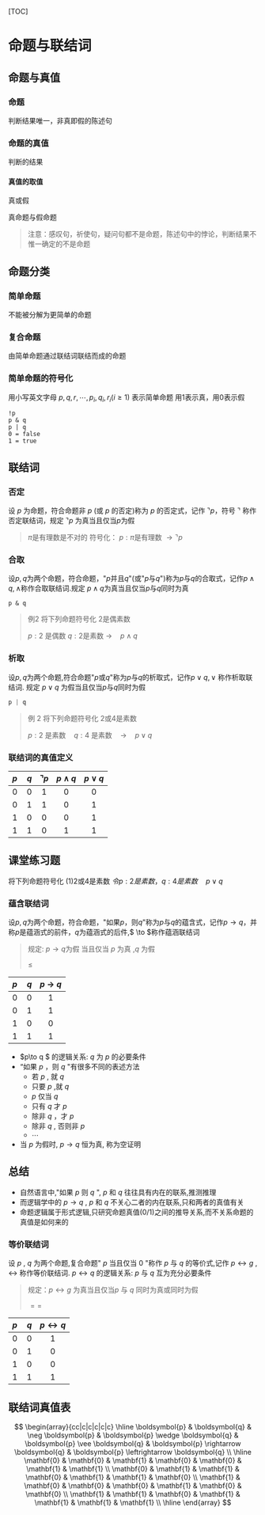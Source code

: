 [TOC]

# 命题与联结词

## 命题与真值
### 命题
判断结果唯一，非真即假的陈述句

### 命题的真值

判断的结果

#### 真值的取值

真或假

真命题与假命题

> 注意：感叹句，祈使句，疑问句都不是命题，陈述句中的悖论，判断结果不惟一确定的不是命题

## 命题分类

### 简单命题

不能被分解为更简单的命题

### 复合命题

由简单命题通过联结词联结而成的命题

### 简单命题的符号化

用小写英文字母 $p,q,r,\cdots,p_i,q_i,r_i(i\geq1)$ 表示简单命题
用1表示真，用0表示假

```plaintext
!p
p & q
p | q
0 = false
1 = true
```


## 联结词

### 否定
设 $p$ 为命题，符合命题非 $p$ (或 $p$ 的否定)称为 $p$ 的否定式，记作 $\urcorner p$，符号 $\urcorner$ 称作否定联结词，规定 $\urcorner p$ 为真当且仅当$p$为假

> $\pi$是有理数是不对的
> 符号化： $p:\pi$是有理数 $\to \urcorner p$



### 合取

设$p,q$为两个命题，符合命题，"$p$并且$q$"(或"$p$与$q$")称为$p$与$q$的合取式，记作$p\wedge q,\wedge$称作合取联结词.规定 $p\wedge q$为真当且仅当$p$与$q$同时为真

```plaintext
p & q
```

>   例2 将下列命题符号化
>   2是偶素数
>
>   $p:2$ 是偶数    $q:2$是素数    $\longrightarrow \quad p\wedge q$

### 析取
设$p,q$为两个命题,符合命题"$p$或$q$"称为$p$与$q$的析取式，记作$p\vee q,\vee$ 称作析取联结词. 规定 $p\vee q$ 为假当且仅当$p$与$q$同时为假

```java
p | q
```

>   例 2 将下列命题符号化
>   2或4是素数
>
>   $p:2$ 是素数$\quad q:4$ 是素数$\quad \longrightarrow \quad p \vee q$

### 联结词的真值定义

| $p\quad q$ | $\urcorner p$ | $p\wedge q$ | $p\vee q$ |
| :--------: | :-----------: | :---------: | :-------: |
| $0\quad0$  |      $1$      |     $0$     |    $0$    |
| $0\quad1$  |      $1$      |     $0$     |    $1$    |
| $1\quad0$  |      $0$      |     $0$     |    $1$    |
| $1\quad1$  |      $0$      |     $1$     |    $1$    |



## 课堂练习题

将下列命题符号化
(1)2或4是素数
$令p:2是素数，q:4是素数 \quad 
p\vee q$

### 蕴含联结词

设$p,q$为两个命题，符合命题，"如果$p$，则$q$"称为$p$与$q$的蕴含式，记作$p\to q$，并称$p$是蕴涵式的前件，$q$为蕴涵式的后件,$ \to $称作蕴涵联结词

>   规定: $p\to q$为假 当且仅当 $p$ 为真 ,$q$ 为假
>
>   $\leq$ 

| $p\quad q$ | $p\ \to\ q$ |
| :--------: | :---------: |
| $0\quad0$  |     $1$     |
| $0\quad1$  |     $1$     |
| $1\quad0$  |     $0$     |
| $1\quad1$  |     $1$     |

+   $p\to q $ 的逻辑关系: $q$ 为 $p$ 的必要条件
+   “如果 $p$ ，则 $q$ "有很多不同的表述方法
    +   若 $p$ , 就 $q$
    +   只要 $p$ ,就 $q$ 
    +   $p$ 仅当 $q$
    +   只有 $q$ 才 $p$
    +   除非 $q$ ，才 $p$
    +   除非 $q$ , 否则非 $p$
    +   $\cdots$
+   当 $p$ 为假时, $p\to q$ 恒为真, 称为空证明



## 总结

+   自然语言中,"如果 $p$ 则 $q$ ", $p$ 和 $q$ 往往具有内在的联系,推测推理
+   而逻辑学中的 $p\to q$ , $p$ 和 $q$ 不关心二者的内在联系,只和两者的真值有关
+   命题逻辑属于形式逻辑,只研究命题真值$(0/1)$之间的推导关系,而不关系命题的真值是如何来的

### 等价联结词

设 $p$ , $q$ 为两个命题,复合命题" $p$ 当且仅当 $0$ "称作 $p$ 与 $q$ 的等价式,记作 $p\leftrightarrow g$ , $\leftrightarrow$ 称作等价联结词. $p\leftrightarrow q$ 的逻辑关系: $p$ 与 $q$ 互为充分必要条件

>   规定：$p\leftrightarrow g$ 为真当且仅当$p$ 与 $q$ 同时为真或同时为假
>
>   $==$

| $p\quad q$ | $p\leftrightarrow q$ |
| :--------: | :------------------: |
| $0\quad0$  |         $1$          |
| $0\quad1$  |         $0$          |
| $1\quad0$  |         $0$          |
| $1\quad1$  |         $1$          |

## 联结词真值表

$$
\begin{array}{cc|c|c|c|c|c}
\hline \boldsymbol{p} & \boldsymbol{q} & \neg \boldsymbol{p} & \boldsymbol{p} \wedge \boldsymbol{q} & \boldsymbol{p} \vee \boldsymbol{q} & \boldsymbol{p} \rightarrow \boldsymbol{q} & \boldsymbol{p} \leftrightarrow \boldsymbol{q} \\
\hline \mathbf{0} & \mathbf{0} & \mathbf{1} & \mathbf{0} & \mathbf{0} & \mathbf{1} & \mathbf{1} \\
\mathbf{0} & \mathbf{1} & \mathbf{1} & \mathbf{0} & \mathbf{1} & \mathbf{1} & \mathbf{0} \\
\mathbf{1} & \mathbf{0} & \mathbf{0} & \mathbf{0} & \mathbf{1} & \mathbf{0} & \mathbf{0} \\
\mathbf{1} & \mathbf{1} & \mathbf{0} & \mathbf{1} & \mathbf{1} & \mathbf{1} & \mathbf{1} \\
\hline
\end{array}
$$


